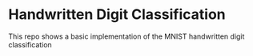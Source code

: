 # Handwritten Digit Classification
This repo shows a basic implementation of the MNIST handwritten digit classification
